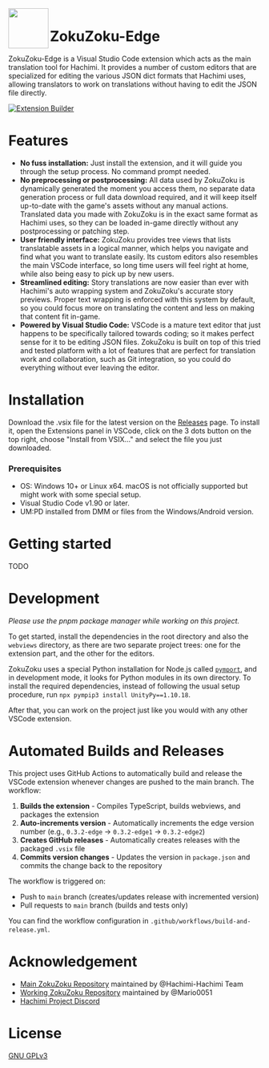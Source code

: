 <img align="left" width="80" height="80" src="assets/icon.png">

# ZokuZoku-Edge
ZokuZoku-Edge is a Visual Studio Code extension which acts as the main translation tool for Hachimi. It provides a number of custom editors that are specialized for editing the various JSON dict formats that Hachimi uses, allowing translators to work on translations without having to edit the JSON file directly.

[![Extension Builder](https://github.com/thshafi170/ZokuZoku-Edge/actions/workflows/build-and-release.yml/badge.svg?branch=main)](https://github.com/thshafi170/ZokuZoku-Edge/actions/workflows/build-and-release.yml)

# Features
- **No fuss installation:** Just install the extension, and it will guide you through the setup process. No command prompt needed.
- **No preprocessing or postprocessing:** All data used by ZokuZoku is dynamically generated the moment you access them, no separate data generation process or full data download required, and it will keep itself up-to-date with the game's assets without any manual actions. Translated data you made with ZokuZoku is in the exact same format as Hachimi uses, so they can be loaded in-game directly without any postprocessing or patching step.
- **User friendly interface:** ZokuZoku provides tree views that lists translatable assets in a logical manner, which helps you navigate and find what you want to translate easily. Its custom editors also resembles the main VSCode interface, so long time users will feel right at home, while also being easy to pick up by new users.
- **Streamlined editing:** Story translations are now easier than ever with Hachimi's auto wrapping system and ZokuZoku's accurate story previews. Proper text wrapping is enforced with this system by default, so you could focus more on translating the content and less on making that content fit in-game.
- **Powered by Visual Studio Code:** VSCode is a mature text editor that just happens to be specifically tailored towards coding; so it makes perfect sense for it to be editing JSON files. ZokuZoku is built on top of this tried and tested platform with a lot of features that are perfect for translation work and collaboration, such as Git integration, so you could do everything without ever leaving the editor.

# Installation
Download the .vsix file for the latest version on the [Releases](https://github.com/thshafi170/ZokuZoku-Edge/releases) page. To install it, open the Extensions panel in VSCode, click on the 3 dots button on the top right, choose "Install from VSIX..." and select the file you just downloaded.

### Prerequisites
- OS: Windows 10+ or Linux x64. macOS is not officially supported but might work with some special setup.
- Visual Studio Code v1.90 or later.
- UM:PD installed from DMM or files from the Windows/Android version.

# Getting started
TODO

# Development
*Please use the pnpm package manager while working on this project.*

To get started, install the dependencies in the root directory and also the `webviews` directory, as there are two separate project trees: one for the extension part, and the other for the editors.

ZokuZoku uses a special Python installation for Node.js called [`pymport`](https://github.com/mmomtchev/pymport), and in development mode, it looks for Python modules in its own directory. To install the required dependencies, instead of following the usual setup procedure, run `npx pympip3 install UnityPy==1.10.18`.

After that, you can work on the project just like you would with any other VSCode extension.

# Automated Builds and Releases

This project uses GitHub Actions to automatically build and release the VSCode extension whenever changes are pushed to the main branch. The workflow:

1. **Builds the extension** - Compiles TypeScript, builds webviews, and packages the extension
2. **Auto-increments version** - Automatically increments the edge version number (e.g., `0.3.2-edge` → `0.3.2-edge1` → `0.3.2-edge2`)
3. **Creates GitHub releases** - Automatically creates releases with the packaged `.vsix` file
4. **Commits version changes** - Updates the version in `package.json` and commits the change back to the repository

The workflow is triggered on:
- Push to `main` branch (creates/updates release with incremented version)
- Pull requests to `main` branch (builds and tests only)

You can find the workflow configuration in `.github/workflows/build-and-release.yml`.

# Acknowledgement
- [Main ZokuZoku Repository](https://github.com/Hachimi-Hachimi/ZokuZoku) maintained by @Hachimi-Hachimi Team
- [Working ZokuZoku Repository](https://github.com/Mario0051/ZokuZoku) maintained by @Mario0051
- [Hachimi Project Discord](https://discord.gg/BVEt5FcxEn)

# License
[GNU GPLv3](LICENSE)
